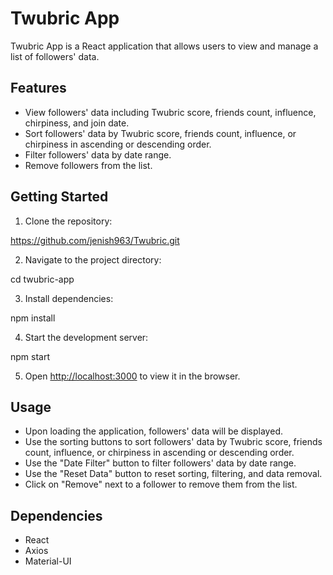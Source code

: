 # Twubric App

Twubric App is a React application that allows users to view and manage a list of followers' data.

## Features

- View followers' data including Twubric score, friends count, influence, chirpiness, and join date.
- Sort followers' data by Twubric score, friends count, influence, or chirpiness in ascending or descending order.
- Filter followers' data by date range.
- Remove followers from the list.

## Getting Started

1. Clone the repository:

https://github.com/jenish963/Twubric.git


2. Navigate to the project directory:

cd twubric-app


3. Install dependencies:

npm install


4. Start the development server:

npm start


5. Open [http://localhost:3000](http://localhost:3000) to view it in the browser.

## Usage

- Upon loading the application, followers' data will be displayed.
- Use the sorting buttons to sort followers' data by Twubric score, friends count, influence, or chirpiness in ascending or descending order.
- Use the "Date Filter" button to filter followers' data by date range.
- Use the "Reset Data" button to reset sorting, filtering, and data removal.
- Click on "Remove" next to a follower to remove them from the list.

## Dependencies

- React
- Axios
- Material-UI


